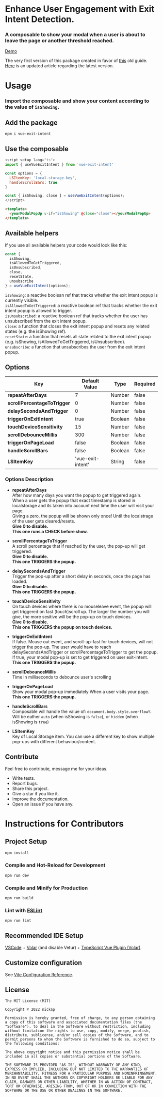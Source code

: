 # Enhance User Engagement with Exit Intent Detection.
### A composable to show your modal when a user is about to leave the page or another threshold reached.
[Demo](https://vue-exit-intent.netlify.app/)

The very first version of this package created in favor of [this](https://dev.to/nickap/exit-intent-pop-up-how-to-publish-on-npm-vue-3-3bhm) old guide. [Here](https://dev.to/nickap/use-vue-exit-intent-a-vue-composable-to-power-your-exit-intent-content-4hlh) is an updated article regarding the latest version.

# Usage
### Import the composable and show your content according to the value of `isShowing`.
## Add the package
```
npm i vue-exit-intent
```
## Use the composable
``` javascript
<sript setup lang="ts">
import { useVueExitIntent } from 'vue-exit-intent'

const options = {
  LSItemKey: 'local-storage-key',
  handleScrollBars: true
}

const { isShowing, close } = useVueExitIntent(options);
</script>
```  
``` html
<template>
  <yourModalPopUp v-if="isShowing" @close="close"></yourModalPopUp>
</template>
```  

## Available helpers
If you use all available helpers your code would look like this:
```javascript
const {
  isShowing,
  isAllowedToGetTriggered,
  isUnsubscribed,
  close,
  resetState,
  unsubscribe
} = useVueExitIntent(options);
```
`isShowing`: a reactive boolean ref that tracks whether the exit intent popup is currently visible.  
`isAllowedToGetTriggered`: a reactive boolean ref that tracks whether the exit intent popup is allowed to trigger.  
`isUnsubscribed`: a reactive boolean ref that tracks whether the user has unsubscribed from the exit intent popup.  
`close`: a function that closes the exit intent popup and resets any related states (e.g. the isShowing ref).  
`resetState`: a function that resets all state related to the exit intent popup (e.g. isShowing, isAllowedToGetTriggered, isUnsubscribed).  
`unsubscribe`: a function that unsubscribes the user from the exit intent popup.  
## Options
| Key | Default Value | Type | Required |
| --- | --- | --- | --- |
| **repeatAfterDays** | 7 | Number | false |
| **scrollPercentageToTrigger** | 0 | Number | false |
| **delaySecondsAndTrigger** | 0 | Number | false |
| **triggerOnExitIntent** | true | Boolean | false |
| **touchDeviceSensitivity** | 15 | Number  | false |
| **scrollDebounceMillis** | 300 | Number | false |
| **triggerOnPageLoad** | false | Boolean | false |
| **handleScrollBars** | false | Boolean | false |
| **LSItemKey** | 'vue-exit-intent' | String  | false |

### Options Description
- **repeatAfterDays**  
After how many days you want the popup to get triggered again.  
When a user gets the popup that exact timestamp is stored in localstorage and its taken into account next time the user will visit your page.  
Giving a zero, the popup will be shown only once! Until the localstrage of the user gets cleared/resets.  
**Give 0 to disable.**  
**This one runs a CHECK before show.**

- **scrollPercentageToTrigger**  
A scroll percentage that if reached by the user, the pop-up will get triggered.  
**Give 0 to disable.**  
**This one TRIGGERS the popup.**

- **delaySecondsAndTrigger**  
Trigger the pop-up after a short delay in seconds, once the page has loaded.  
**Give 0 to disable.**  
**This one TRIGGERS the popup.**

- **touchDeviceSensitivity**  
On touch devices where there is no mouseleave event, the popup will get triggered on fast (touch)scroll up.
The larger the number you will give, the more sesitive will be the pop-up on touch devices.  
**Give 0 to disable.**  
**This one TRIGGERS the popup on touch devices.**

- **triggerOnExitIntent**  
If false. Mouse out event, and scroll-up-fast for touch devices, will not trigger the pop-up. The user would have to reach delaySecondsAndTrigger or scrollPercentageToTrigger to get the popup.
If true, your modal pop-up is set to get triggered on user exit-intent.  
**This one TRIGGERS the popup.**

- **scrollDebounceMillis**  
Time in milliseconds to debounce user's scrolling  

- **triggerOnPageLoad**  
Show your modal pop-up immediately When a user visits your page.  
**This one TRIGGERS the popup.**

- **handleScrollBars**  
Composable will handle the value of: `document.body.style.overflowY`.  
Will be eather `auto` (when isShowing is `false`), or `hidden` (when isShowing is `true`)

- **LSItemKey**  
Key of Local Storage item.
You can use a different key to show multiple pop-ups with different behaviour/content.

## Contribute
Feel free to contribute, message me for your ideas.  
- Write tests.  
- Report bugs.  
- Share this project.  
- Give a star if you like it.  
- Improve the documentation.  
- Open an issue if you have any.

# Instructions for Contributors

## Project Setup

```sh
npm install
```

### Compile and Hot-Reload for Development

```sh
npm run dev
```

### Compile and Minify for Production

```sh
npm run build
```

### Lint with [ESLint](https://eslint.org/)

```sh
npm run lint
```
## Recommended IDE Setup

[VSCode](https://code.visualstudio.com/) + [Volar](https://marketplace.visualstudio.com/items?itemName=Vue.volar) (and disable Vetur) + [TypeScript Vue Plugin (Volar)](https://marketplace.visualstudio.com/items?itemName=Vue.vscode-typescript-vue-plugin).

## Customize configuration

See [Vite Configuration Reference](https://vitejs.dev/config/).
## License
```
The MIT License (MIT)

Copyright © 2022 nickap

Permission is hereby granted, free of charge, to any person obtaining a copy of this software and associated documentation files (the "Software"), to deal in the Software without restriction, including without limitation the rights to use, copy, modify, merge, publish, distribute, sublicense, and/or sell copies of the Software, and to permit persons to whom the Software is furnished to do so, subject to the following conditions:

The above copyright notice and this permission notice shall be included in all copies or substantial portions of the Software.

THE SOFTWARE IS PROVIDED "AS IS", WITHOUT WARRANTY OF ANY KIND, EXPRESS OR IMPLIED, INCLUDING BUT NOT LIMITED TO THE WARRANTIES OF MERCHANTABILITY, FITNESS FOR A PARTICULAR PURPOSE AND NONINFRINGEMENT. IN NO EVENT SHALL THE AUTHORS OR COPYRIGHT HOLDERS BE LIABLE FOR ANY CLAIM, DAMAGES OR OTHER LIABILITY, WHETHER IN AN ACTION OF CONTRACT, TORT OR OTHERWISE, ARISING FROM, OUT OF OR IN CONNECTION WITH THE SOFTWARE OR THE USE OR OTHER DEALINGS IN THE SOFTWARE.
```